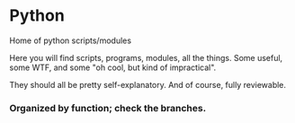# Python
Home of python scripts/modules

Here you will find scripts, programs, modules, all the things.  Some useful, some WTF, and some "oh cool, but kind of impractical".

They should all be pretty self-explanatory.  And of course, fully reviewable.

### Organized by function; check the branches.
